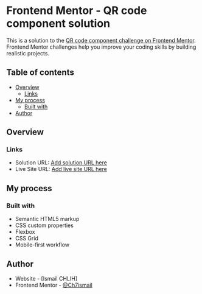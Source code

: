 # Frontend Mentor - QR code component solution

This is a solution to the [QR code component challenge on Frontend Mentor](https://www.frontendmentor.io/challenges/qr-code-component-iux_sIO_H). Frontend Mentor challenges help you improve your coding skills by building realistic projects. 

## Table of contents

- [Overview](#overview)
  - [Links](#links)
- [My process](#my-process)
  - [Built with](#built-with)
- [Author](#author)


## Overview

### Links

- Solution URL: [Add solution URL here](https://www.frontendmentor.io/solutions/html-css-CQ__pW7GO7)
- Live Site URL: [Add live site URL here](https://ch7ismail.github.io/qr-code-component/)

## My process

### Built with

- Semantic HTML5 markup
- CSS custom properties
- Flexbox
- CSS Grid
- Mobile-first workflow



## Author

- Website - [Ismail CHLIH]
- Frontend Mentor - [@Ch7ismail](https://www.frontendmentor.io/profile/Ch7ismail)